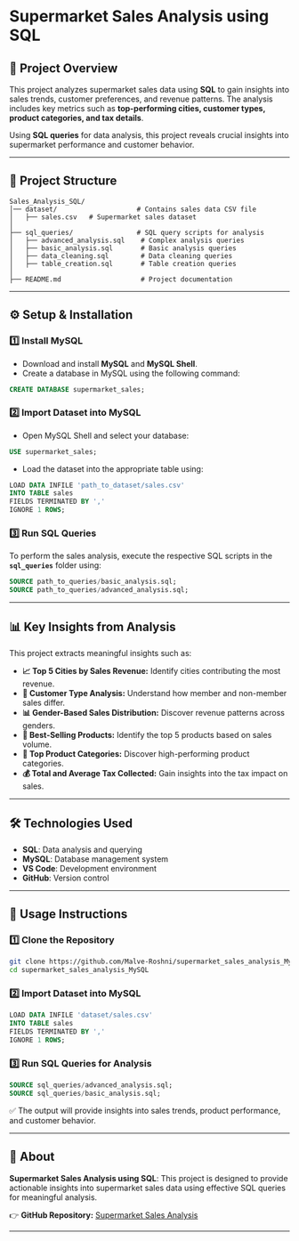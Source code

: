 # Supermarket Sales Analysis using SQL

## 📌 Project Overview
This project analyzes supermarket sales data using **SQL** to gain insights into sales trends, customer preferences, and revenue patterns. The analysis includes key metrics such as **top-performing cities, customer types, product categories, and tax details**.

Using **SQL queries** for data analysis, this project reveals crucial insights into supermarket performance and customer behavior.

---

## 📂 Project Structure
```
Sales_Analysis_SQL/
│── dataset/                    # Contains sales data CSV file
│   ├── sales.csv   # Supermarket sales dataset
│
├── sql_queries/                # SQL query scripts for analysis
│   ├── advanced_analysis.sql    # Complex analysis queries
│   ├── basic_analysis.sql       # Basic analysis queries
│   ├── data_cleaning.sql        # Data cleaning queries
│   ├── table_creation.sql       # Table creation queries
│
├── README.md                    # Project documentation
```

---

## ⚙️ Setup & Installation

### **1️⃣ Install MySQL**
- Download and install **MySQL** and **MySQL Shell**.
- Create a database in MySQL using the following command:

```sql
CREATE DATABASE supermarket_sales;
```

### **2️⃣ Import Dataset into MySQL**
- Open MySQL Shell and select your database:

```sql
USE supermarket_sales;
```

- Load the dataset into the appropriate table using:

```sql
LOAD DATA INFILE 'path_to_dataset/sales.csv'
INTO TABLE sales
FIELDS TERMINATED BY ','
IGNORE 1 ROWS;
```

### **3️⃣ Run SQL Queries**
To perform the sales analysis, execute the respective SQL scripts in the **`sql_queries`** folder using:

```sql
SOURCE path_to_queries/basic_analysis.sql;
SOURCE path_to_queries/advanced_analysis.sql;
```

---

## 📊 Key Insights from Analysis
This project extracts meaningful insights such as:

- **📈 Top 5 Cities by Sales Revenue:** Identify cities contributing the most revenue.
- **🚀 Customer Type Analysis:** Understand how member and non-member sales differ.
- **📊 Gender-Based Sales Distribution:** Discover revenue patterns across genders.
- **💎 Best-Selling Products:** Identify the top 5 products based on sales volume.
- **📅 Top Product Categories:** Discover high-performing product categories.
- **💰 Total and Average Tax Collected:** Gain insights into the tax impact on sales.

---

## 🛠️ Technologies Used
- **SQL**: Data analysis and querying
- **MySQL**: Database management system
- **VS Code**: Development environment
- **GitHub**: Version control

---

## 🚀 Usage Instructions

### **1️⃣ Clone the Repository**
```sh
git clone https://github.com/Malve-Roshni/supermarket_sales_analysis_MySQL.git
cd supermarket_sales_analysis_MySQL
```

### **2️⃣ Import Dataset into MySQL**
```sql
LOAD DATA INFILE 'dataset/sales.csv'
INTO TABLE sales
FIELDS TERMINATED BY ','
IGNORE 1 ROWS;
```

### **3️⃣ Run SQL Queries for Analysis**
```sql
SOURCE sql_queries/advanced_analysis.sql;
SOURCE sql_queries/basic_analysis.sql;
```

✅ The output will provide insights into sales trends, product performance, and customer behavior.

---

## 📄 About
**Supermarket Sales Analysis using SQL**: This project is designed to provide actionable insights into supermarket sales data using effective SQL queries for meaningful analysis.

👉 **GitHub Repository:** [Supermarket Sales Analysis](https://github.com/Malve-Roshni/supermarket_sales_analysis_MySQL)


---

